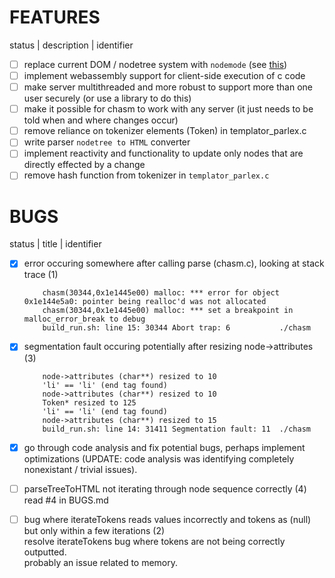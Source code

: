 # FEATURES  
status | description | identifier  

- [ ] replace current DOM / nodetree system with `nodemode` (see [this](https://github.com/TheCalculus/nodemode))
- [ ] implement webassembly support for client-side execution of c code  
- [ ] make server multithreaded and more robust to support more than one user securely (or use a library to do this)  
- [ ] make it possible for chasm to work with any server (it just needs to be told when and where changes occur)
- [ ] remove reliance on tokenizer elements (Token) in templator_parlex.c  
- [ ] write parser `nodetree to HTML` converter
- [ ] implement reactivity and functionality to update only nodes that are directly effected by a change
- [ ] remove hash function from tokenizer in `templator_parlex.c`

# BUGS
status | title | identifier  

- [x] error occuring somewhere after calling parse (chasm.c), looking at stack trace (1)  
    ``` 
        chasm(30344,0x1e1445e00) malloc: *** error for object 0x1e144e5a0: pointer being realloc'd was not allocated  
        chasm(30344,0x1e1445e00) malloc: *** set a breakpoint in malloc_error_break to debug  
        build_run.sh: line 15: 30344 Abort trap: 6           ./chasm  
    ```

- [x] segmentation fault occuring potentially after resizing node->attributes (3)  
    ```
        node->attributes (char**) resized to 10  
        'li' == 'li' (end tag found)  
        node->attributes (char**) resized to 10  
        Token* resized to 125  
        'li' == 'li' (end tag found)  
        node->attributes (char**) resized to 15  
        build_run.sh: line 14: 31411 Segmentation fault: 11  ./chasm  
    ```
- [x] go through code analysis and fix potential bugs, perhaps implement optimizations (UPDATE: code analysis was identifying completely nonexistant / trivial issues).  
- [ ] parseTreeToHTML not iterating through node sequence correctly (4)
    read #4 in BUGS.md
- [ ] bug where iterateTokens reads values incorrectly and tokens as (null) but only within a few iterations (2)  
    resolve iterateTokens bug where tokens are not being correctly outputted.   
    probably an issue related to memory.  
